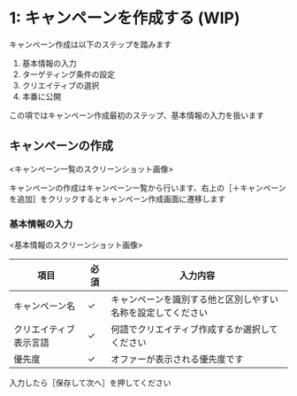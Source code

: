 
# 1: キャンペーンを作成する (WIP)

キャンペーン作成は以下のステップを踏みます
1. 基本情報の入力
2. ターゲティング条件の設定
3. クリエイティブの選択
4. 本番に公開

この項ではキャンペーン作成最初のステップ、基本情報の入力を扱います

## キャンペーンの作成
<キャンペーン一覧のスクリーンショット画像>

キャンペーンの作成はキャンペーン一覧から行います、右上の［＋キャンペーンを追加］をクリックするとキャンペーン作成画面に遷移します


### 基本情報の入力
<基本情報のスクリーンショット画像>


項目|必須 | 入力内容
|-----|-----|-----|
キャンペーン名 |✓|キャンペーンを識別する他と区別しやすい名称を設定してください
クリエイティブ表示言語 | ✓| 何語でクリエイティブ作成するか選択してください
優先度 |✓| オファーが表示される優先度です

入力したら［保存して次へ］を押してください
